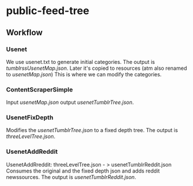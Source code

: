 # public-feed-tree

## Workflow

### Usenet

We use usenet.txt to generate initial categories. The output is _tumblrssUsenetMap.json_. Later it's copied to resources (atm also renamed to _usenetMap.json_) This is where we can modify the categories.

### ContentScraperSimple

Input _usenetMap.json_ output _usenetTumblrTree.json_.

### UsenetFixDepth

Modifies the _usenetTumblrTree.json_ to a fixed depth tree. The output is _threeLevelTree.json_.

### UsenetAddReddit

UsenetAddRreddit: threeLevelTree.json - > usenetTumblrReddit.json
Consumes the original and the fixed depth json and adds reddit newssources. The output is _usenetTumblrReddit.json_.






